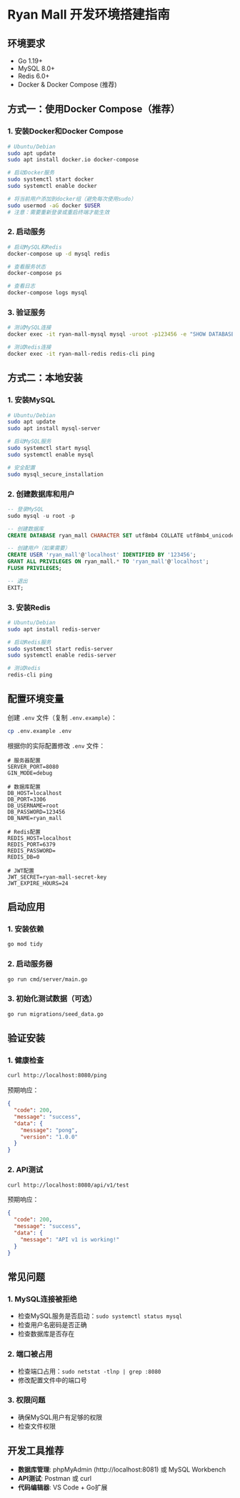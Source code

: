# Ryan Mall 开发环境搭建指南

## 环境要求

- Go 1.19+
- MySQL 8.0+
- Redis 6.0+
- Docker & Docker Compose (推荐)

## 方式一：使用Docker Compose（推荐）

### 1. 安装Docker和Docker Compose

```bash
# Ubuntu/Debian
sudo apt update
sudo apt install docker.io docker-compose

# 启动Docker服务
sudo systemctl start docker
sudo systemctl enable docker

# 将当前用户添加到docker组（避免每次使用sudo）
sudo usermod -aG docker $USER
# 注意：需要重新登录或重启终端才能生效
```

### 2. 启动服务

```bash
# 启动MySQL和Redis
docker-compose up -d mysql redis

# 查看服务状态
docker-compose ps

# 查看日志
docker-compose logs mysql
```

### 3. 验证服务

```bash
# 测试MySQL连接
docker exec -it ryan-mall-mysql mysql -uroot -p123456 -e "SHOW DATABASES;"

# 测试Redis连接
docker exec -it ryan-mall-redis redis-cli ping
```

## 方式二：本地安装

### 1. 安装MySQL

```bash
# Ubuntu/Debian
sudo apt update
sudo apt install mysql-server

# 启动MySQL服务
sudo systemctl start mysql
sudo systemctl enable mysql

# 安全配置
sudo mysql_secure_installation
```

### 2. 创建数据库和用户

```sql
-- 登录MySQL
sudo mysql -u root -p

-- 创建数据库
CREATE DATABASE ryan_mall CHARACTER SET utf8mb4 COLLATE utf8mb4_unicode_ci;

-- 创建用户（如果需要）
CREATE USER 'ryan_mall'@'localhost' IDENTIFIED BY '123456';
GRANT ALL PRIVILEGES ON ryan_mall.* TO 'ryan_mall'@'localhost';
FLUSH PRIVILEGES;

-- 退出
EXIT;
```

### 3. 安装Redis

```bash
# Ubuntu/Debian
sudo apt install redis-server

# 启动Redis服务
sudo systemctl start redis-server
sudo systemctl enable redis-server

# 测试Redis
redis-cli ping
```

## 配置环境变量

创建 `.env` 文件（复制 `.env.example`）：

```bash
cp .env.example .env
```

根据你的实际配置修改 `.env` 文件：

```env
# 服务器配置
SERVER_PORT=8080
GIN_MODE=debug

# 数据库配置
DB_HOST=localhost
DB_PORT=3306
DB_USERNAME=root
DB_PASSWORD=123456
DB_NAME=ryan_mall

# Redis配置
REDIS_HOST=localhost
REDIS_PORT=6379
REDIS_PASSWORD=
REDIS_DB=0

# JWT配置
JWT_SECRET=ryan-mall-secret-key
JWT_EXPIRE_HOURS=24
```

## 启动应用

### 1. 安装依赖

```bash
go mod tidy
```

### 2. 启动服务器

```bash
go run cmd/server/main.go
```

### 3. 初始化测试数据（可选）

```bash
go run migrations/seed_data.go
```

## 验证安装

### 1. 健康检查

```bash
curl http://localhost:8080/ping
```

预期响应：
```json
{
  "code": 200,
  "message": "success",
  "data": {
    "message": "pong",
    "version": "1.0.0"
  }
}
```

### 2. API测试

```bash
curl http://localhost:8080/api/v1/test
```

预期响应：
```json
{
  "code": 200,
  "message": "success",
  "data": {
    "message": "API v1 is working!"
  }
}
```

## 常见问题

### 1. MySQL连接被拒绝

- 检查MySQL服务是否启动：`sudo systemctl status mysql`
- 检查用户名密码是否正确
- 检查数据库是否存在

### 2. 端口被占用

- 检查端口占用：`sudo netstat -tlnp | grep :8080`
- 修改配置文件中的端口号

### 3. 权限问题

- 确保MySQL用户有足够的权限
- 检查文件权限

## 开发工具推荐

- **数据库管理**: phpMyAdmin (http://localhost:8081) 或 MySQL Workbench
- **API测试**: Postman 或 curl
- **代码编辑器**: VS Code + Go扩展
